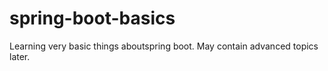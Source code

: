 # spring-boot-basics
Learning very basic things aboutspring boot. May contain advanced topics later.
